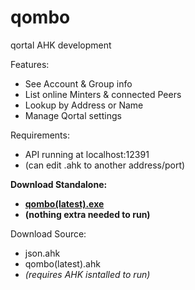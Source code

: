 # qombo
qortal AHK development

Features:
- See Account & Group info
- List online Minters & connected Peers
- Lookup by Address or Name
- Manage Qortal settings

Requirements:
- API running at localhost:12391
- (can edit .ahk to another address/port)

**Download Standalone:**
- <a href="https://github.com/QuickMythril/qombo/releases">**qombo(latest).exe**</a>
- **(nothing extra needed to run)**

Download Source:
- json.ahk
- qombo(latest).ahk
- *(requires AHK isntalled to run)*
